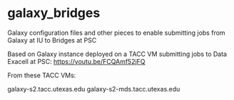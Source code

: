 # galaxy_bridges
Galaxy configuration files and other pieces to enable submitting jobs from Galaxy at IU to Bridges at PSC

Based on Galaxy instance deployed on a TACC VM submitting jobs to Data Exacell at PSC:
https://youtu.be/FCQAmf52jFQ

From these TACC VMs:

galaxy-s2.tacc.utexas.edu
galaxy-s2-mds.tacc.utexas.edu
